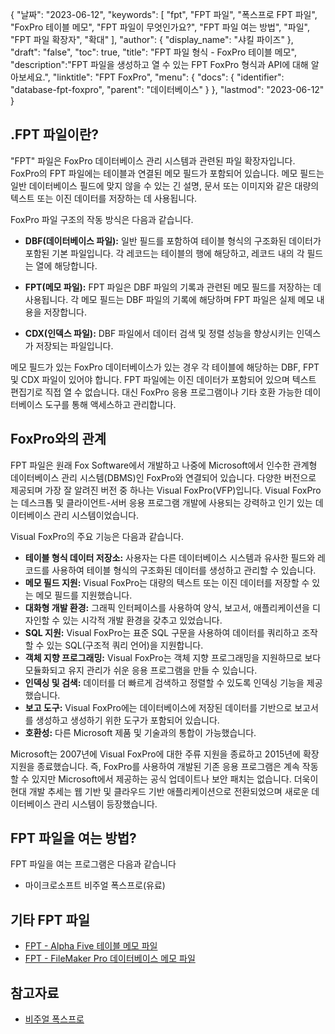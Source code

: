{
"날짜": "2023-06-12",
  "keywords": [
"fpt",
"FPT 파일",
"폭스프로 FPT 파일",
"FoxPro 테이블 메모",
"FPT 파일이 무엇인가요?",
"FPT 파일 여는 방법",
"파일",
"FPT 파일 확장자",
"확대"
],
  "author": {
"display_name": "샤킬 파이즈"
},
"draft": "false",
"toc": true,
"title": "FPT 파일 형식 - FoxPro 테이블 메모",
  "description":"FPT 파일을 생성하고 열 수 있는 FPT FoxPro 형식과 API에 대해 알아보세요.",
"linktitle": "FPT FoxPro",
  "menu": {
    "docs": {
      "identifier": "database-fpt-foxpro",
"parent": "데이터베이스"
}
},
"lastmod": "2023-06-12"
}

## .FPT 파일이란?

"FPT" 파일은 FoxPro 데이터베이스 관리 시스템과 관련된 파일 확장자입니다. FoxPro의 FPT 파일에는 테이블과 연결된 메모 필드가 포함되어 있습니다. 메모 필드는 일반 데이터베이스 필드에 맞지 않을 수 있는 긴 설명, 문서 또는 이미지와 같은 대량의 텍스트 또는 이진 데이터를 저장하는 데 사용됩니다.

FoxPro 파일 구조의 작동 방식은 다음과 같습니다.

- **DBF(데이터베이스 파일):** 일반 필드를 포함하여 테이블 형식의 구조화된 데이터가 포함된 기본 파일입니다. 각 레코드는 테이블의 행에 해당하고, 레코드 내의 각 필드는 열에 해당합니다.

- **FPT(메모 파일):** FPT 파일은 DBF 파일의 기록과 관련된 메모 필드를 저장하는 데 사용됩니다. 각 메모 필드는 DBF 파일의 기록에 해당하며 FPT 파일은 실제 메모 내용을 저장합니다.

- **CDX(인덱스 파일):** DBF 파일에서 데이터 검색 및 정렬 성능을 향상시키는 인덱스가 저장되는 파일입니다.

메모 필드가 있는 FoxPro 데이터베이스가 있는 경우 각 테이블에 해당하는 DBF, FPT 및 CDX 파일이 있어야 합니다. FPT 파일에는 이진 데이터가 포함되어 있으며 텍스트 편집기로 직접 열 수 없습니다. 대신 FoxPro 응용 프로그램이나 기타 호환 가능한 데이터베이스 도구를 통해 액세스하고 관리합니다.

## FoxPro와의 관계

FPT 파일은 원래 Fox Software에서 개발하고 나중에 Microsoft에서 인수한 관계형 데이터베이스 관리 시스템(DBMS)인 FoxPro와 연결되어 있습니다. 다양한 버전으로 제공되며 가장 잘 알려진 버전 중 하나는 Visual FoxPro(VFP)입니다. Visual FoxPro는 데스크톱 및 클라이언트-서버 응용 프로그램 개발에 사용되는 강력하고 인기 있는 데이터베이스 관리 시스템이었습니다.

Visual FoxPro의 주요 기능은 다음과 같습니다.

- **테이블 형식 데이터 저장소:** 사용자는 다른 데이터베이스 시스템과 유사한 필드와 레코드를 사용하여 테이블 형식의 구조화된 데이터를 생성하고 관리할 수 있습니다.
- **메모 필드 지원:** Visual FoxPro는 대량의 텍스트 또는 이진 데이터를 저장할 수 있는 메모 필드를 지원했습니다.
- **대화형 개발 환경:** 그래픽 인터페이스를 사용하여 양식, 보고서, 애플리케이션을 디자인할 수 있는 시각적 개발 환경을 갖추고 있었습니다.
- **SQL 지원:** Visual FoxPro는 표준 SQL 구문을 사용하여 데이터를 쿼리하고 조작할 수 있는 SQL(구조적 쿼리 언어)을 지원합니다.
- **객체 지향 프로그래밍:** Visual FoxPro는 객체 지향 프로그래밍을 지원하므로 보다 모듈화되고 유지 관리가 쉬운 응용 프로그램을 만들 수 있습니다.
- **인덱싱 및 검색:** 데이터를 더 빠르게 검색하고 정렬할 수 있도록 인덱싱 기능을 제공했습니다.
- **보고 도구:** Visual FoxPro에는 데이터베이스에 저장된 데이터를 기반으로 보고서를 생성하고 생성하기 위한 도구가 포함되어 있습니다.
- **호환성:** 다른 Microsoft 제품 및 기술과의 통합이 가능했습니다.

Microsoft는 2007년에 Visual FoxPro에 대한 주류 지원을 종료하고 2015년에 확장 지원을 종료했습니다. 즉, FoxPro를 사용하여 개발된 기존 응용 프로그램은 계속 작동할 수 있지만 Microsoft에서 제공하는 공식 업데이트나 보안 패치는 없습니다. 더욱이 현대 개발 추세는 웹 기반 및 클라우드 기반 애플리케이션으로 전환되었으며 새로운 데이터베이스 관리 시스템이 등장했습니다.

## FPT 파일을 여는 방법?

FPT 파일을 여는 프로그램은 다음과 같습니다

- 마이크로소프트 비주얼 폭스프로(유료)

## 기타 FPT 파일

- [FPT - Alpha Five 테이블 메모 파일](/ko/database/fpt-alphafive/)
- [FPT - FileMaker Pro 데이터베이스 메모 파일](/ko/database/fpt/)

## 참고자료
* [비주얼 폭스프로](https://en.wikipedia.org/wiki/Visual_FoxPro)

